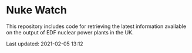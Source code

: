 # Nuke Watch

This repository includes code for retrieving the latest information available on the output of EDF nuclear power plants in the UK.

Last updated: 2021-02-05 13:12